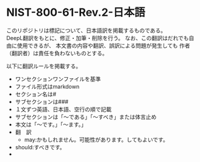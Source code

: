 # NIST-800-61-Rev.2-日本語
このリポジトリは標記について、日本語訳を掲載するものである。  
DeepL翻訳をもとに、修正・加筆・削除を行う。
なお、この翻訳はだれでも自由に使用できるが、
本文書の内容や翻訳、誤訳による問題が発生しても
作者（翻訳者）は責任を負わないものとする。

以下に翻訳ルールを掲載する。
* ワンセクションワンファイルを基準  
* ファイル形式はmarkdown  
* セクション名は#  
* サブセクションは###  
* １文ずつ英語、日本語、空行の順で記載
* サブセクションは「～である」「～すべき」または体言止め
* 本文は「～です。」「～ます。」
* 翻　訳  
  * may:かもしれません。可能性があります。してもよいです。
* should:すべきです。
* 
